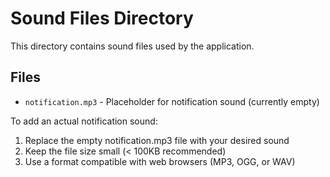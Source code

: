 # Sound Files Directory

This directory contains sound files used by the application.

## Files

- `notification.mp3` - Placeholder for notification sound (currently empty)

To add an actual notification sound:
1. Replace the empty notification.mp3 file with your desired sound
2. Keep the file size small (< 100KB recommended)
3. Use a format compatible with web browsers (MP3, OGG, or WAV)